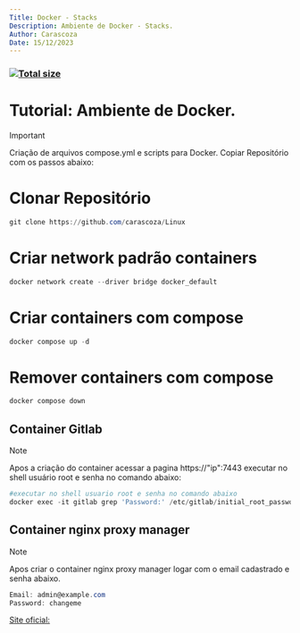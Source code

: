 ```yaml
---
Title: Docker - Stacks
Description: Ambiente de Docker - Stacks.
Author: Carascoza
Date: 15/12/2023
---
```


### [![Total size](https://packagephobia.com/badge?p=@material-design-icons/font)](https://badge-size.herokuapp.com/macarascoza/Docker/containers)

# Tutorial: Ambiente de Docker.
>[!IMPORTANT]
>Criação de arquivos compose.yml e scripts para Docker.
>Copiar Repositório com os passos abaixo:

# Clonar Repositório
```powershell
git clone https://github.com/carascoza/Linux
```
# Criar network padrão containers
```powershell
docker network create --driver bridge docker_default
```
# Criar containers com compose
 ```powershell
docker compose up -d
```

# Remover containers com compose
 ```powershell
docker compose down
```

## Container Gitlab
>[!NOTE]
> Apos a criação do container acessar a pagina https://"ip":7443 executar no shell usuário root e senha no comando abaixo:
 ```powershell
#executar no shell usuario root e senha no comando abaixo
docker exec -it gitlab grep 'Password:' /etc/gitlab/initial_root_password
```

## Container nginx proxy manager
>[!NOTE]
> Apos criar o container nginx proxy manager logar com o email cadastrado e senha abaixo.

```powershell
Email: admin@example.com
Password: changeme
```

[Site oficial:](https://nginxproxymanager.com/setup/#running-on-raspberry-pi-arm-devices) 